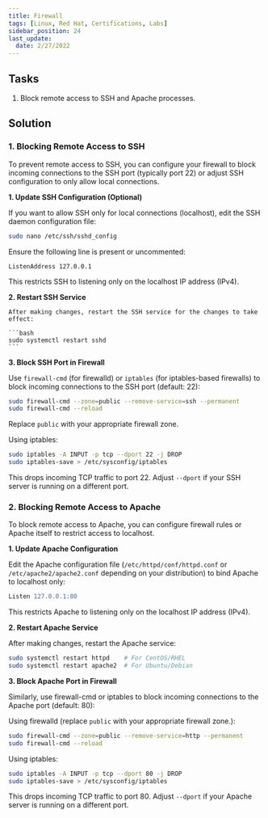 ```yaml
---
title: Firewall
tags: [Linux, Red Hat, Certifications, Labs]
sidebar_position: 24
last_update:
  date: 2/27/2022
---
```


## Tasks

1. Block remote access to SSH and Apache processes.


## Solution


### 1. Blocking Remote Access to SSH

To prevent remote access to SSH, you can configure your firewall to block incoming connections to the SSH port (typically port 22) or adjust SSH configuration to only allow local connections.

**1. Update SSH Configuration (Optional)**

   If you want to allow SSH only for local connections (localhost), edit the SSH daemon configuration file:

   ```bash
   sudo nano /etc/ssh/sshd_config
   ```

   Ensure the following line is present or uncommented:

   ```
   ListenAddress 127.0.0.1
   ```

   This restricts SSH to listening only on the localhost IP address (IPv4).

**2. Restart SSH Service**

    After making changes, restart the SSH service for the changes to take effect:

    ```bash
    sudo systemctl restart sshd
    ```

**3. Block SSH Port in Firewall**

   Use `firewall-cmd` (for firewalld) or `iptables` (for iptables-based firewalls) to block incoming connections to the SSH port (default: 22):

   ```bash
   sudo firewall-cmd --zone=public --remove-service=ssh --permanent
   sudo firewall-cmd --reload
   ```

   Replace `public` with your appropriate firewall zone.

   Using iptables:

   ```bash
   sudo iptables -A INPUT -p tcp --dport 22 -j DROP
   sudo iptables-save > /etc/sysconfig/iptables
   ```

   This drops incoming TCP traffic to port 22. Adjust `--dport` if your SSH server is running on a different port.


### 2. Blocking Remote Access to Apache

To block remote access to Apache, you can configure firewall rules or Apache itself to restrict access to localhost.

**1. Update Apache Configuration**

   Edit the Apache configuration file (`/etc/httpd/conf/httpd.conf` or `/etc/apache2/apache2.conf` depending on your distribution) to bind Apache to localhost only:

   ```apache
   Listen 127.0.0.1:80
   ```

   This restricts Apache to listening only on the localhost IP address (IPv4).

**2. Restart Apache Service**

   After making changes, restart the Apache service:

   ```bash
   sudo systemctl restart httpd    # For CentOS/RHEL
   sudo systemctl restart apache2  # For Ubuntu/Debian
   ```

**3. Block Apache Port in Firewall**

   Similarly, use firewall-cmd or iptables to block incoming connections to the Apache port (default: 80):
    
   Using firewalld (replace `public` with your appropriate firewall zone.):

   ```bash
   sudo firewall-cmd --zone=public --remove-service=http --permanent
   sudo firewall-cmd --reload
   ```

   Using iptables:

   ```bash
   sudo iptables -A INPUT -p tcp --dport 80 -j DROP
   sudo iptables-save > /etc/sysconfig/iptables
   ```

   This drops incoming TCP traffic to port 80. Adjust `--dport` if your Apache server is running on a different port.
